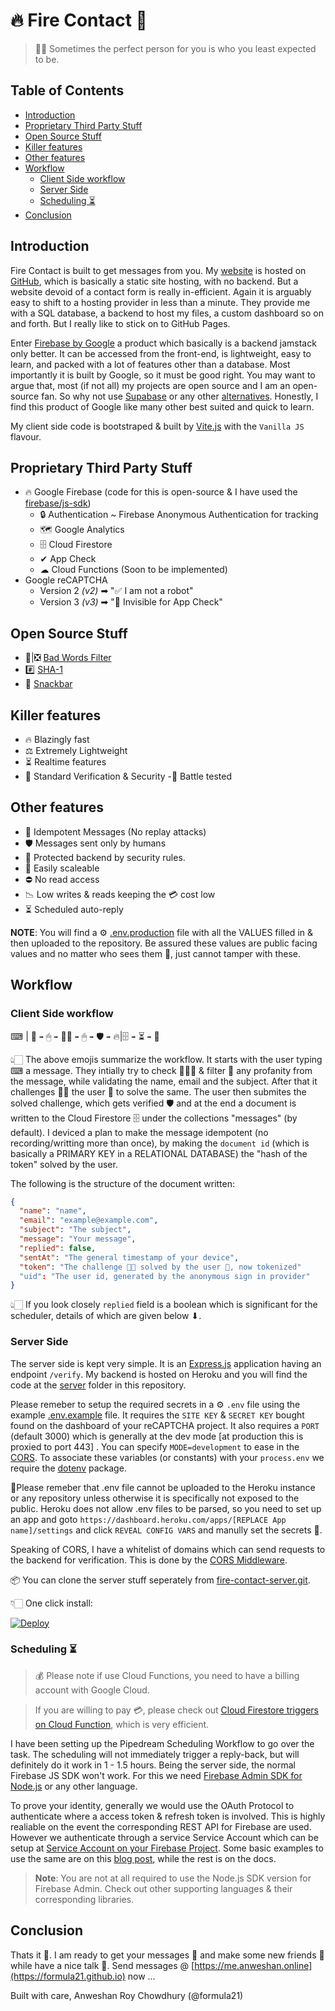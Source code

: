 # 🔥 Fire Contact 📧 <!-- omit in toc -->

> 🤝🏻 Sometimes the perfect person for you is who you least expected to be.

## Table of Contents <!-- omit in toc -->

- [Introduction](#introduction)
- [Proprietary Third Party Stuff](#proprietary-third-party-stuff)
- [Open Source Stuff](#open-source-stuff)
- [Killer features](#killer-features)
- [Other features](#other-features)
- [Workflow](#workflow)
  - [Client Side workflow](#client-side-workflow)
  - [Server Side](#server-side)
  - [Scheduling ⏳](#scheduling-)
- [Conclusion](#conclusion)

## Introduction


Fire Contact is built to get messages from you. My [website](https://formula21.github.io) is hosted on [GitHub](https://github.com/formula21/formula21.github.io), which is basically a static site hosting, with no backend. But a website devoid of a contact form is really in-efficient. Again it is arguably easy to shift to a hosting provider in less than a minute. They provide me with a SQL database, a backend to host my files, a custom dashboard so on and forth. But I really like to stick on to GitHub Pages.

Enter [Firebase by Google](https://firebase.google.com) a product which basically is a backend jamstack only better. It can be accessed from the front-end, is lightweight, easy to learn, and packed with a lot of features other than a database. Most importantly it is built by Google, so it must be good right. You may want to argue that, most (if not all) my projects are open source and I am an open-source fan. So why not use [Supabase](https://supabase.com) or any other [alternatives](https://blog.back4app.com/firebase-alternatives/). Honestly, I find this product of Google like many other best suited and quick to learn.

My client side code is bootstraped & built by [Vite.js](https://vitejs.dev) with the `Vanilla JS` flavour.

## Proprietary Third Party Stuff
- 🔥 Google Firebase (code for this is open-source & I have used the [firebase/js-sdk](https://github.com/firebase/firebase-js-sdk))
  - 🔒 Authentication ~ Firebase Anonymous Authentication for tracking
  - 🗺 Google Analytics
  - 🗄 Cloud Firestore
  - ✔ App Check
  - ☁ Cloud Functions (Soon to be implemented)
- Google reCAPTCHA
  - Version 2 _(v2)_ ➡ "✅ I am not a robot"
  - Version 3 _(v3)_ ➡ "🙈 Invisible for App Check"

## Open Source Stuff
- 🤬|❎ [Bad Words Filter](https://github.com/web-mech/badwords)
- #️⃣ [SHA-1](https://github.com/emn178/js-sha1)
- 📢 [Snackbar](https://github.com/polonel/SnackBar)

## Killer features

- 🔥 Blazingly fast
- ⚖ Extremely Lightweight
- ⏳ Realtime features
- 🔐 Standard Verification & Security
-🤺 Battle tested

## Other features

- 🔁 Idempotent Messages (No replay attacks)
- 🛡 Messages sent only by humans
- 🚦 Protected backend by security rules.
- 📏 Easily scaleable
- ⛔ No read access
- 📉 Low writes & reads keeping the 💳 cost low
- ⏳ Scheduled auto-reply

**NOTE**: You will find a ⚙ [.env.production](.env.production) file with all the VALUES filled in & then uploaded to the repository. Be assured these values are public facing values and no matter who sees them 👀, just cannot tamper with these.

## Workflow

### Client Side workflow

⌨ | 🧼 `➡` 🖱 `➡` 💪🏻 `➡` 🖱 `➡` 🛡 `➡` 🔥|🗄 `➡` ⏳ `➡` 📩

👆🏻 The above emojis summarize the workflow. It starts with the user typing ⌨ a message. They intially try to check 🕵🏻‍♂️ & filter 🧼 any profanity from the message, while validating the name, email and the subject. After that it challenges 💪🏻 the user 👤 to solve the same. The user then submites the solved challenge, which gets verified 🛡 and at the end a document is written to the Cloud Firestore 🗄 under the collections "messages" (by default). I deviced a plan to make the message idempotent (no recording/writting more than once), by making the `document id` (which is basically a PRIMARY KEY in a RELATIONAL DATABASE) the "hash of the token" solved by the user.

The following is the structure of the document written:

```json
{
  "name": "name",
  "email": "example@example.com",
  "subject": "The subject",
  "message": "Your message",
  "replied": false,
  "sentAt": "The general timestamp of your device",
  "token": "The challenge 💪🏻 solved by the user 👤, now tokenized"
  "uid": "The user id, generated by the anonymous sign in provider"
}
```

👆🏻 If you look closely `replied` field is a boolean which is significant for the scheduler, details of which are given below ⬇.

### Server Side

The server side is kept very simple. It is an [Express.js](https://expressjs.com/) application having an endpoint `/verify`. My backend is hosted on Heroku and you will find the code at the [server](/sever) folder in this repository. 

Please remeber to setup the required secrets in a ⚙ `.env` file using the example [.env.example](server/.env.example) file. It requires the `SITE KEY` & `SECRET KEY` bought found on the dashboard of your reCAPTCHA project. It also requires a `PORT` (default 3000) which is generally at the dev mode \[at production this is proxied to port 443\] . You can specify `MODE=development` to ease in the [CORS](https://developer.mozilla.org/en-US/docs/Web/HTTP/CORS). To associate these variables (or constants) with your `process.env` we require the [dotenv](https://github.com/motdotla/dotenv) package.

📝Please remeber that .env file cannot be uploaded to the Heroku instance or any repository unless otherwise it is specifically not exposed to the public. Heroku does not allow .env files to be parsed, so you need to set up an app and goto `https://dashboard.heroku.com/apps/[REPLACE App name]/settings` and click `REVEAL CONFIG VARS` and manully set the secrets 🤫.

Speaking of CORS, I have a whitelist of domains which can send requests to the backend for verification. This is done by the [CORS Middleware](https://github.com/expressjs/cors).

📦 You can clone the server stuff seperately from [fire-contact-server.git](https://git.heroku.com/fire-contact-server.git).

👇🏻 One click install:

[![Deploy](https://www.herokucdn.com/deploy/button.svg)](https://heroku.com/deploy?template=https://git.heroku.com/fire-contact-server.git)


### Scheduling ⏳

> 💰 Please note if use Cloud Functions, you need to have a billing account with Google Cloud.

> If you are willing to pay 💳, please check out [Cloud Firestore triggers on Cloud Function](https://firebase.google.com/docs/functions/firestore-events), which is very efficient.

I have been setting up the Pipedream Scheduling Workflow to go over the task. The scheduling will not immediately trigger a reply-back, but will definitely do it work in 1 - 1.5 hours. Being the server side, the normal Firebase JS SDK won't work. For this we need [Firebase Admin SDK for Node.js](https://github.com/firebase/firebase-admin-node) or any other language. 

To prove your identity, generally we would use the OAuth Protocol to authenticate where a access token & refresh token is involved. This is highly realiable on the event the corresponding REST API for Firebase are used. However we authenticate through a service Service Account which can be setup at [Service Account on your Firebase Project](https://firebase.google.com/docs/admin/setup). Some basic examples to use the same are on this [blog post](https://medium.com/litslink/firebase-admin-sdk-basics-in-examples-ee7e009a1116), while the rest is on the docs.

> **Note**: You are not at all required to use the Node.js SDK version for Firebase Admin. Check out other supporting languages & their corresponding libraries.


## Conclusion

Thats it 🍻. I am ready to get your messages 💭 and make some new friends 👥 while have a nice talk 🦜. Send messages @ [https://me.anweshan.online](https://formula21.github.io) now ...

Built with care,
Anweshan Roy Chowdhury (@formula21)
